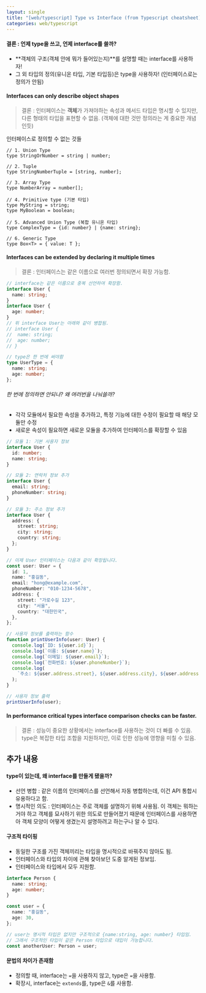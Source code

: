 ```yaml
---
layout: single
title: "[web/typescript] Type vs Interface (from Typescript cheatsheet)"
categories: web/typescript
---
```


#### 결론 : 언제 type을 쓰고, 언제 interface를 쓸까?

- **객체의 구조(객체 안에 뭐가 들어있는지)**를 설명할 때는 interface를 사용하자!
- 그 외 타입의 정의(유니온 타입, 기본 타입등)은 type을 사용하자! (인터페이스로는 정의가 안됨)

#### Interfaces can only describe object shapes

> 결론 : 인터페이스는 **객체**가 가져야하는 속성과 메서드 타입은 명시할 수 있지만, 다른 형태의 타입을 표현할 수 없음. (객체에 대한 것만 정의라는 게 중요한 개념인듯)

인터페이스로 정의할 수 없는 것들

```
// 1. Union Type
type StringOrNumber = string | number;

// 2. Tuple
type StringNumberTuple = [string, number];

// 3. Array Type
type NumberArray = number[];

// 4. Primitive type (기본 타입)
type MyString = string;
type MyBoolean = boolean;

// 5. Advanced Union Type (복합 유니온 타입)
type ComplexType = {id: number} | {name: string};

// 6. Generic Type
type Box<T> = { value: T };
```

#### Interfaces can be extended by declaring it multiple times

> 결론 : 인터페이스는 같은 이름으로 여러번 정의되면서 확장 가능함.

```ts
// interface는 같은 이름으로 중복 선언하여 확장함.
interface User {
  name: string;
}
interface User {
  age: number;
}
// 위 interface User는 아래와 같이 병합됨.
// interface User {
//	name: string;
//	age: number;
// }

// type은 한 번에 써야함
type UserType = {
  name: string;
  age: number;
};
```

###### 한 번에 정의하면 안되나? 왜 여러번을 나눠쓸까?

- 각각 모듈에서 필요한 속성을 추가하고, 특정 기능에 대한 수정이 필요할 때 해당 모듈만 수정
- 새로운 속성이 필요하면 새로운 모듈을 추가하여 인터페이스를 확장할 수 있음

```ts
// 모듈 1: 기본 사용자 정보
interface User {
  id: number;
  name: string;
}

// 모듈 2: 연락처 정보 추가
interface User {
  email: string;
  phoneNumber: string;
}

// 모듈 3: 주소 정보 추가
interface User {
  address: {
    street: string;
    city: string;
    country: string;
  };
}

// 이제 User 인터페이스는 다음과 같이 확장됩니다.
const user: User = {
  id: 1,
  name: "홍길동",
  email: "hong@example.com",
  phoneNumber: "010-1234-5678",
  address: {
    street: "가로수길 123",
    city: "서울",
    country: "대한민국",
  },
};

// 사용자 정보를 출력하는 함수
function printUserInfo(user: User) {
  console.log(`ID: ${user.id}`);
  console.log(`이름: ${user.name}`);
  console.log(`이메일: ${user.email}`);
  console.log(`전화번호: ${user.phoneNumber}`);
  console.log(
    `주소: ${user.address.street}, ${user.address.city}, ${user.address.country}`
  );
}

// 사용자 정보 출력
printUserInfo(user);
```

#### In performance critical types interface comparison checks can be faster.

> 결론 : 성능이 중요한 상황에서는 interface를 사용하는 것이 더 빠를 수 있음. type은 복잡한 타입 조합을 지원하지만, 이로 인한 성능에 영향을 미칠 수 있음.

## 추가 내용

#### type이 있는데, 왜 interface를 만들게 됐을까?

- 선언 병합 : 같은 이름의 인터페이스를 선언해서 자동 병합하는데, 이건 API 통합시 유용하다고 함.
- 명시적인 의도 : 인터페이스는 주로 객체를 설명하기 위해 사용됨. 이 객체는 뭐하는거야 하고 객체를 묘사하기 위한 의도로 만들어졌기 때문에 인터페이스를 사용하면 아 객체 모양이 어떻게 생겼는지 설명하려고 하는구나 알 수 있다.

#### 구조적 타이핑

- 동일한 구조를 가진 객체끼리는 타입을 명시적으로 바꿔주지 않아도 됨.
- 인터페이스와 타입의 차이에 관해 찾아보던 도중 알게된 정보임.
- 인터페이스와 타입에서 모두 지원함.

```ts
interface Person {
  name: string;
  age: number;
}

const user = {
  name: "홍길동",
  age: 30,
};

// user는 명시적 타입은 없지만 구조적으로 {name:string, age: number} 타입임.
// 그래서 구조적인 타입이 같은 Person 타입으로 대입이 가능합니다.
const anotherUser: Person = user;
```

#### 문법의 차이가 존재함

- 정의할 때, interface는 `=`을 사용하지 않고, type은 `=`을 사용함.
- 확장시, interface는 `extends`를, type은 `&`를 사용함.
